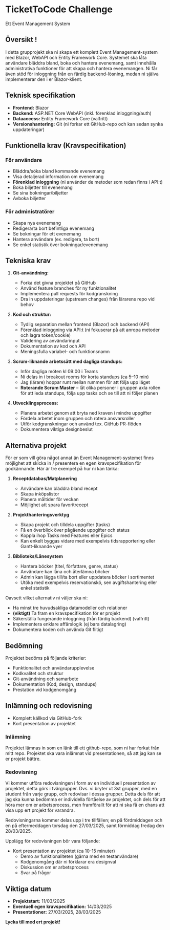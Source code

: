 # TicketToCode Challenge
Ett Event Management System 

## Översikt  !
I detta grupprojekt ska ni skapa ett komplett Event Management-system med Blazor, WebAPI och Entity Framework Core. Systemet ska låta användare bläddra bland, boka och hantera evenemang, samt innehålla administrativa funktioner för att skapa och hantera evenemangen. Ni får även stöd för inloggning från en färdig backend-lösning, medan ni själva implementerar den i er Blazor-klient.

## Teknisk specifikation  
- **Frontend:** Blazor  
- **Backend:** ASP.NET Core WebAPI (inkl. förenklad inloggning/auth)  
- **Dataaccess:** Entity Framework Core (valfritt)  
- **Versionshantering:** Git (ni forkar ett GitHub-repo och kan sedan synka uppdateringar)

## Funktionella krav (Kravspecifikation)

### För användare  
- Bläddra/söka bland kommande evenemang  
- Visa detaljerad information om evenemang  
- **Förenklad inloggning** (ni använder de metoder som redan finns i API:t)  
- Boka biljetter till evenemang  
- Se sina bokningar/biljetter  
- Avboka biljetter  

### För administratörer  
- Skapa nya evenemang  
- Redigera/ta bort befintliga evenemang  
- Se bokningar för ett evenemang  
- Hantera användare (ex. redigera, ta bort)  
- Se enkel statistik över bokningar/evenemang  

## Tekniska krav  
1. **Git-användning:**  
   - Forka det givna projektet på GitHub  
   - Använd feature branches för ny funktionalitet  
   - Implementera pull requests för kodgranskning  
   - Dra in uppdateringar (upstream changes) från lärarens repo vid behov  

2. **Kod och struktur:**  
   - Tydlig separation mellan frontend (Blazor) och backend (API)  
   - Förenklad inloggning via API:t (ni fokuserar på att anropa metoder och lagra token/cookie)  
   - Validering av användarinput  
   - Dokumentation av kod och API  
   - Meningsfulla variabel- och funktionsnamn  

3. **Scrum-liknande arbetssätt med dagliga standups:**  
   - Inför dagliga möten kl 09:00 i Teams  
   - Ni delas in i breakout rooms för korta standups (ca 5–10 min)  
   - Jag (lärare) hoppar runt mellan rummen för att följa upp läget  
   - **Roterande Scrum Master** – låt olika personer i gruppen axla rollen för att leda standups, följa upp tasks och se till att ni följer planen  

4. **Utvecklingsprocess:**  
   - Planera arbetet genom att bryta ned kraven i mindre uppgifter  
   - Fördela arbetet inom gruppen och rotera ansvarsroller  
   - Utför kodgranskningar och använd tex. GitHub PR-flöden  
   - Dokumentera viktiga designbeslut  

## Alternativa projekt  
För er som vill göra något annat än Event Management-systemet finns möjlighet att skicka in / presentera en egen kravspecifikation för godkännande. Här är tre exempel på hur ni kan tänka:

1. **Receptdatabas/Matplanering**  
   - Användare kan bläddra bland recept  
   - Skapa inköpslistor  
   - Planera måltider för veckan  
   - Möjlighet att spara favoritrecept

2. **Projekthanteringsverktyg**  
   - Skapa projekt och tilldela uppgifter (tasks)  
   - Få en överblick över pågående uppgifter och status  
   - Koppla ihop Tasks med Features eller Epics
   - Kan enkelt byggas vidare med exempelvis tidsrapportering eller Gantt-liknande vyer  

3. **Biblioteks/Lånesystem**  
   - Hantera böcker (titel, författare, genre, status)  
   - Användare kan låna och återlämna böcker  
   - Admin kan lägga till/ta bort eller uppdatera böcker i sortimentet  
   - Utöka med exempelvis reservationskö, sen avgiftshantering eller enkel statistik  

Oavsett vilket alternativ ni väljer ska ni:  
- Ha minst tre huvudsakliga datamodeller och relationer  
- **(viktigt)** Ta fram en kravspecifikation för er projekt
- Säkerställa fungerande inloggning (från färdig backend) (valfritt)  
- Implementera enklare affärslogik (ej bara datalagring)  
- Dokumentera koden och använda Git flitigt  

## Bedömning  
Projektet bedöms på följande kriterier:  
- Funktionalitet och användarupplevelse  
- Kodkvalitet och struktur  
- Git-användning och samarbete  
- Dokumentation (Kod, design, standups)  
- Prestation vid kodgenomgång  

## Inlämning och redovisning  
- Komplett källkod via GitHub-fork  
- Kort presentation av projektet

### Inlämning
Projektet lämnas in som en länk till ett github-repo, som ni har forkat från mitt repo. Projektet ska vara inlämnat vid presentationen, så att jag kan se er projekt bättre.

### Redovisning
Vi kommer utföra redovisningen i form av en individuell presentation av projektet, detta görs i tvärgrupper. Dvs. vi bryter ut 3st grupper, med en student från varje grupp, och redovisar i dessa grupper. Detta dels för att jag ska kunna bedömma er individella förtåelse av projektet, och dels för att höra mer om er arbetsprocess, men framförallt för att ni ska få en chans att visa upp ert projekt för varandra.

Redovisningarna kommer delas upp i tre tillfällen; en på fördmiddagen och en på eftermeddagen torsdag den 27/03/2025, samt förmiddag fredag den 28/03/2025. 

Upplägg för redovisningen bör vara följande:
- Kort presentation av projektet (ca 10-15 minuter)  
    - Demo av funktionaliteten (gärna med en testanvändare)  
    - Kodgenomgång där ni förklarar era designval
    - Diskussion om er arbetsprocess
    - Svar på frågor


## Viktiga datum  
- **Projektstart:** 11/03/2025  
- **Eventuell egen kravspecifikation:** 14/03/2025  
- **Presentationer:** 27/03/2025, 28/03/2025  

**Lycka till med ert projekt!**